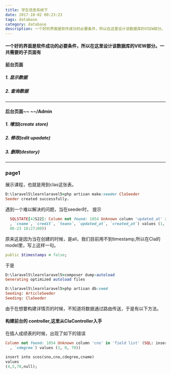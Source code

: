 ```yaml
---
title: 学生信息系统下
date: 2017-10-02 00:23:23
tags: database
category: database
description: 一个好的界面是软件成功的必要条件，所以在这里设计该数据库的VIEW部分。
---
```


#### 一个好的界面是软件成功的必要条件，所以在这里设计该数据库的VIEW部分。一共需要的子页面有
#### 前台页面

##### 1. 显示数据
##### 2. 查询数据

---

#### 后台页面~~         ~~/Admin
##### 1. 增加(create store)
##### 2. 修改(edit upadate)
##### 3. 删除(destory)


---

### page1
展示课程，也就是用到clas这张表。

```ruby
D:\laravel5\learnlaravel5>php artisan make:seeder ClaSeeder
Seeder created successfully.
```
遇到一个难以解决的问题，当在seeder时，
提示

```ruby
  SQLSTATE[42S22]: Column not found: 1054 Unknown column 'updated_at' in 'field list' (SQL: insert into `clas` (`cno`
  , `cname`, `credit`, `teano`, `updated_at`, `created_at`) values (1, name0, 4, 31406050, 2017-06-23 18:27:00, 2017-
  06-23 18:27:00))
```
原来这是因为当在创建的时候，是all，我们目前用不到timestamp,所以在Cla的model里，写上这样一句。

```ruby
public $timestamps = false;
```
于是

```ruby
D:\laravel5\learnlaravel5>composer dump-autoload
Generating optimized autoload files

D:\laravel5\learnlaravel5>php artisan db:seed
Seeding: ArticleSeeder
Seeding: ClaSeeder
```


由于在想要构建详情页的时候，不知道将数据通过路由传送，于是有以下方法。
#### 构建前台的 controller,这里从ClaController入手
在插人成绩表的时候，出现了如下的错误

```ruby
Column not found: 1054 Unknown column 'cno' in 'field list' (SQL: insert into `stus` (`cno`, `sno`
  , `cdegree`) values (1, 0, 70))
```


```ruby
insert into scos(sno,cno,cdegree,cname)
values
(4,5,78,null);
```
